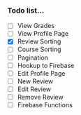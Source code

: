### Todo list...

- [ ] View Grades
- [ ] View Profile Page
- [x] Review Sorting
- [ ] Course Sorting
- [ ] Pagination
- [ ] Hookup to Firebase
- [ ] Edit Profile Page
- [ ] New Review
- [ ] Edit Review
- [ ] Remove Review
- [ ] Firebase Functions